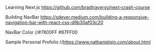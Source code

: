 Learning Next.js
https://github.com/bradtraversy/next-crash-course

Building NavBar
https://sdever.medium.com/building-a-responsive-navigation-bar-with-react-css-d9b30af03c20

NavBar Color
//#7800FF #87FF00

Sample Personal Profolio
//https://www.nathanielqin.com/about.html
